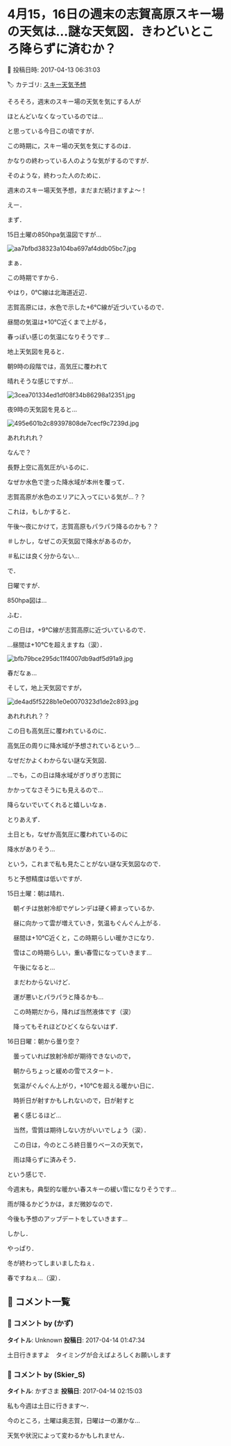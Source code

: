# 4月15，16日の週末の志賀高原スキー場の天気は…謎な天気図．きわどいところ降らずに済むか？

📅 投稿日時: 2017-04-13 06:31:03

🏷️ カテゴリ: [スキー天気予想](c6554f5c3c106093b511a8daae23757e8.md)

そろそろ，週末のスキー場の天気を気にする人が


ほとんどいなくなっているのでは…


と思っている今日この頃ですが．





この時期に，スキー場の天気を気にするのは．


かなりの終わっている人のような気がするのですが．





そのような，終わった人のために．


週末のスキー場天気予想，まだまだ続けますよ～！





えー．


まず．


15日土曜の850hpa気温図ですが…




![aa7bfbd38323a104ba697af4ddb05bc7.jpg](images/aa7bfbd38323a104ba697af4ddb05bc7.jpg)




まぁ．


この時期ですから．


やはり，0℃線は北海道近辺．


志賀高原には，水色で示した+6℃線が近づいているので．


昼間の気温は+10℃近くまで上がる，


春っぽい感じの気温になりそうです…





地上天気図を見ると．


朝9時の段階では，高気圧に覆われて


晴れそうな感じですが…




![3cea701334ed1df08f34b86298a12351.jpg](images/3cea701334ed1df08f34b86298a12351.jpg)







夜9時の天気図を見ると…




![495e601b2c89397808de7cecf9c7239d.jpg](images/495e601b2c89397808de7cecf9c7239d.jpg)




あれれれれ？


なんで？


長野上空に高気圧がいるのに．


なぜか水色で塗った降水域が本州を覆って．


志賀高原が水色のエリアに入ってにいる気が…？？


これは，もしかすると．


午後～夜にかけて，志賀高原もパラパラ降るのかも？？


＃しかし，なぜこの天気図で降水があるのか，


＃私には良く分からない…





で．


日曜ですが．


850hpa図は…


ふむ．


この日は，+9℃線が志賀高原に近づいているので．


…昼間は+10℃を超えますね（涙）．




![bfb79bce295dc11f4007db9adf5d91a9.jpg](images/bfb79bce295dc11f4007db9adf5d91a9.jpg)




春だなぁ…





そして，地上天気図ですが，




![de4ad5f5228b1e0e0070323d1de2c893.jpg](images/de4ad5f5228b1e0e0070323d1de2c893.jpg)




あれれれれ？？


この日も高気圧に覆われているのに．


高気圧の周りに降水域が予想されているという…


なぜだかよくわからない謎な天気図．


…でも，この日は降水域がぎりぎり志賀に


かかってなさそうにも見えるので…


降らないでいてくれると嬉しいなぁ．





とりあえず．


土日とも，なぜか高気圧に覆われているのに


降水がありそう…


という，これまで私も見たことがない謎な天気図なので．


ちと予想精度は低いですが．





15日土曜：朝は晴れ．


　朝イチは放射冷却でゲレンデは硬く締まっているか．


　昼に向かって雲が増えていき，気温もぐんぐん上がる．


　昼間は+10℃近くと，この時期らしい暖かさになり．


　雪はこの時期らしい，重い春雪になっていきます…


　午後になると…


　まだわからないけど．


　運が悪いとパラパラと降るかも…


　この時期だから，降れば当然液体です（涙）


　降ってもそれほどひどくならないはず．





16日日曜：朝から曇り空？


　曇っていれば放射冷却が期待できないので，


　朝からちょっと緩めの雪でスタート．


　気温がぐんぐん上がり，+10℃を超える暖かい日に．


　時折日が射すかもしれないので，日が射すと


　暑く感じるほど…


　当然，雪質は期待しない方がいいでしょう（涙）．


　この日は，今のところ終日曇りベースの天気で，


　雨は降らずに済みそう．





という感じで．


今週末も，典型的な暖かい春スキーの緩い雪になりそうです…


雨が降るかどうかは，まだ微妙なので．


今後も予想のアップデートをしていきます…





しかし．


やっぱり．


冬が終わってしまいましたねぇ．


春ですねぇ…（涙）．

## 💬 コメント一覧

### 💬 コメント by (かず)
**タイトル**: Unknown
**投稿日**: 2017-04-14 01:47:34

土日行きますよ　タイミングが合えばよろしくお願いします

### 💬 コメント by (Skier_S)
**タイトル**: かずさま
**投稿日**: 2017-04-14 02:15:03

私も今週は土日に行きます～．

今のところ，土曜は奥志賀，日曜は一の瀬かな…

天気や状況によって変わるかもしれません．

